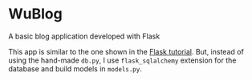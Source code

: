 # WuBlog
A basic blog application developed with Flask

This app is similar to the one shown in the [Flask tutorial](http://flask.pocoo.org/docs/1.0/tutorial/). But, instead of using the hand-made `db.py`, I use `flask_sqlalchemy` extension for the database and build models in `models.py`.

